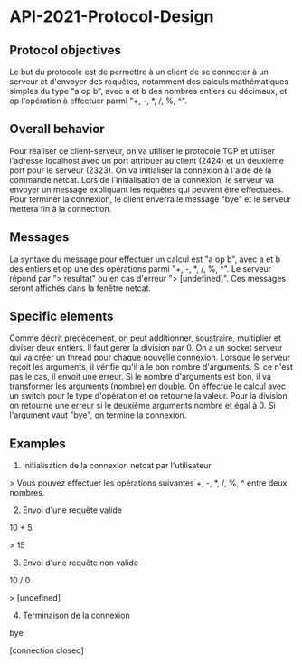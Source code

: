 # API-2021-Protocol-Design

## Protocol objectives
Le but du protocole est de permettre à un client de se connecter à un serveur et d'envoyer des requêtes, notamment des calculs mathématiques
simples du type "a op b", avec a et b des nombres entiers ou décimaux, et op l'opération à effectuer parmi "+, -, *, /, %, ^".

## Overall behavior
Pour réaliser ce client-serveur, on va utiliser le protocole TCP et utiliser l'adresse localhost avec un port attribuer au client (2424) et un deuxième port pour le serveur (2323). On va initialiser la connexion à l'aide de la commande netcat.
Lors de l'initialisation de la connexion, le serveur va envoyer un message expliquant les requêtes qui peuvent être effectuées. Pour terminer la connexion, le client enverra le message "bye" et le serveur mettera fin à la connection.

## Messages
La syntaxe du message pour effectuer un calcul est "a op b", avec a et b des entiers et op une des opérations parmi "+, -, *, /, %, ^". Le serveur répond par "> resultat" ou en cas d'erreur "> [undefined]". Ces messages seront affichés dans la fenêtre netcat.

## Specific elements
Comme décrit precédement, on peut additionner, soustraire, multiplier et diviser deux entiers. Il faut gérer la division par 0.
On a un socket serveur qui va créer un thread pour chaque nouvelle connexion. Lorsque le serveur reçoit les arguments, il vérifie qu'il a le bon nombre d'arguments. Si ce n'est pas le cas, il envoit une erreur. Si le nombre d'arguments est bon, il va transformer les arguments (nombre) en double. On effectue le calcul avec un switch pour le type d'opération et on retourne la valeur. Pour la division, on retourne une erreur si le deuxième arguments nombre et égal à 0. Si l'argument vaut "bye", on termine la connexion.

## Examples
1. Initialisation de la connexion netcat par l'utilisateur

\> Vous pouvez effectuer les opérations suivantes +, -, *, /, %, ^ entre deux nombres.

2. Envoi d'une requête valide

10 + 5

\> 15

3. Envoi d'une requête non valide

10 / 0

\> [undefined]

4. Terminaison de la connexion

bye

[connection closed]

